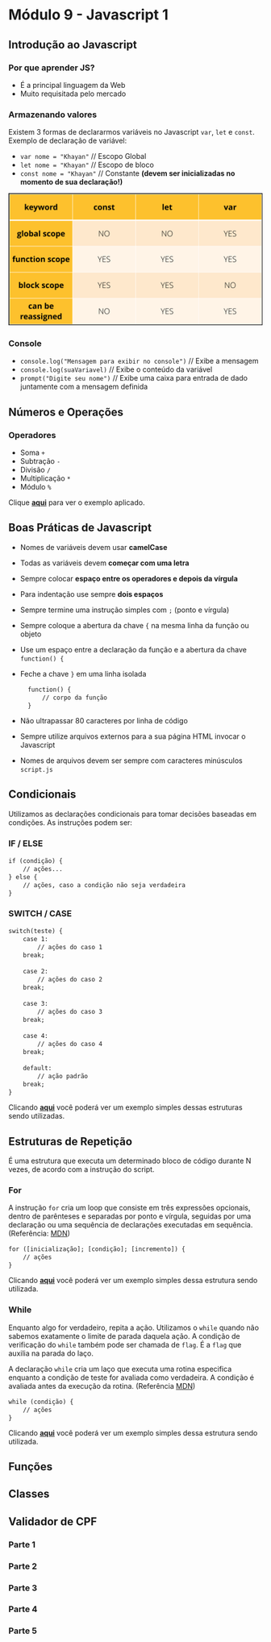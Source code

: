 # Módulo 9 - Javascript 1

## Introdução ao Javascript

### Por que aprender JS?

- É a principal linguagem da Web
- Muito requisitada pelo mercado

### Armazenando valores

Existem 3 formas de declararmos variáveis no Javascript `var`, `let` e `const`. Exemplo de declaração de variável:

- `var nome = "Khayan"` // Escopo Global
- `let nome = "Khayan"` // Escopo de bloco
- `const nome = "Khayan"` // Constante **(devem ser inicializadas no momento de sua declaração!)**

![board-variaveis.png](const-vs-let-vs-var.png)

### Console

- `console.log("Mensagem para exibir no console")` // Exibe a mensagem
- `console.log(suaVariavel)` // Exibe o conteúdo da variável
- `prompt("Digite seu nome")` // Exibe uma caixa para entrada de dado juntamente com a mensagem definida

## Números e Operações

### Operadores

- Soma `+`
- Subtração `-`
- Divisão `/`
- Multiplicação `*`
- Módulo `%`

Clique **[aqui](operadores.js)** para ver o exemplo aplicado.

## Boas Práticas de Javascript

- Nomes de variáveis devem usar **camelCase**
- Todas as variáveis devem **começar com uma letra**
- Sempre colocar **espaço entre os operadores e depois da vírgula**
- Para indentação use sempre **dois espaços**
- Sempre termine uma instrução simples com `;` (ponto e vírgula)
- Sempre coloque a abertura da chave `{` na mesma linha da função ou objeto
- Use um espaço entre a declaração da função e a abertura da chave `function() {`
- Feche a chave `}` em uma linha isolada
        
        function() {
            // corpo da função
        }

- Não ultrapassar 80 caracteres por linha de código
- Sempre utilize arquivos externos para a sua página HTML invocar o Javascript
- Nomes de arquivos devem ser sempre com caracteres minúsculos `script.js`

## Condicionais

Utilizamos as declarações condicionais para tomar decisões baseadas em condições. As instruções podem ser:

### IF / ELSE

    if (condição) {
        // ações...
    } else {
        // ações, caso a condição não seja verdadeira
    }

### SWITCH / CASE

    switch(teste) {
        case 1:
            // ações do caso 1
        break;

        case 2:
            // ações do caso 2
        break;

        case 3:
            // ações do caso 3
        break;

        case 4:
            // ações do caso 4
        break;

        default:
            // ação padrão
        break;
    }

Clicando **[aqui](condicionais.js)** você poderá ver um exemplo simples dessas estruturas sendo utilizadas.

## Estruturas de Repetição

É uma estrutura que executa um determinado bloco de código durante N vezes, de acordo com a instrução do script.

### For

A instrução `for` cria um loop que consiste em três expressões opcionais, dentro de parênteses e separadas por ponto e vírgula, seguidas por uma declaração ou uma sequência de declarações executadas em sequência. (Referência: [MDN](https://developer.mozilla.org/pt-BR/docs/Web/JavaScript/Reference/Statements/for))

    for ([inicialização]; [condição]; [incremento]) {
        // ações
    }

Clicando **[aqui](for.js)** você poderá ver um exemplo simples dessa estrutura sendo utilizada.

### While

Enquanto algo for verdadeiro, repita a ação. Utilizamos o `while` quando não sabemos exatamente o limite de parada daquela ação. A condição de verificação do `while` também pode ser chamada de `flag`. É a `flag` que auxilia na parada do laço.

A declaração `while` cria um laço que executa uma rotina especifica enquanto a condição de teste for avaliada como verdadeira. A condição é avaliada antes da execução da rotina. (Referência [MDN](https://developer.mozilla.org/pt-BR/docs/Web/JavaScript/Reference/Statements/while))

    while (condição) {
        // ações
    }

Clicando **[aqui](while.js)** você poderá ver um exemplo simples dessa estrutura sendo utilizada.


## Funções

## Classes

## Validador de CPF
### Parte 1
### Parte 2
### Parte 3
### Parte 4
### Parte 5